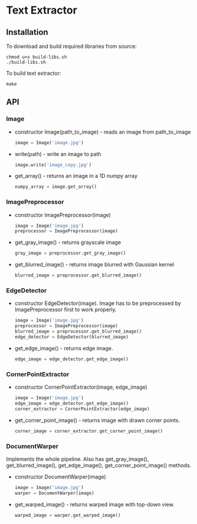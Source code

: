 # Text Extractor

## Installation

To download and build required libraries from source:
```
chmod u+x build-libs.sh
./build-libs.sh
```

To build text extractor:
```
make
```

## API

### Image
- constructor Image(path_to_image) - reads an image from path_to_image
  ```python
  image = Image('image.jpg') 
  ```
- write(path) - write an image to path
  ```python
  image.write('image_copy.jpg')
  ```
- get_array() - returns an image in a 1D numpy array
  ```python
  numpy_array = image.get_array()
  ```
  
### ImagePreprocessor
- constructor ImagePreprocessor(image)
  ```python
  image = Image('image.jpg')
  preprocessor = ImagePreprocessor(image) 
  ```
- get_gray_image() - returns grayscale image
  ```python
  gray_image = preprocessor.get_gray_image()
  ```
- get_blurred_image() - returns image blurred with Gaussian kernel
  ```python
  blurred_image = preprocessor.get_blurred_image()
  ```
  
### EdgeDetector
- constructor EdgeDetector(image). Image has to be preprocessed by ImagePreprocessor first to work properly.
  ```python
  image = Image('image.jpg')
  preprocessor = ImagePreprocessor(image)
  blurred_image = preprocessor.get_blurred_image()
  edge_detector = EdgeDetector(blurred_image) 
  ```
- get_edge_image() - returns edge image. 
  ```python
  edge_image = edge_detector.get_edge_image()
  ```
 
### CornerPointExtractor
- constructor CornerPointExtractor(image, edge_image)
  ```python
  image = Image('image.jpg')
  edge_image = edge_detector.get_edge_image()
  corner_extractor = CornerPointExtractor(edge_image)
  ```
- get_corner_point_image() - returns image with drawn corner points.
  ```python
  corner_image = corner_extractor.get_corner_point_image()
  ```
  
### DocumentWarper
Implements the whole pipeline. Also has get_gray_image(), get_blurred_image(), get_edge_image(), get_corner_point_image() methods.
- constructor DocumentWarper(image)
  ```python
  image = Image('image.jpg')
  warper = DocumentWarper(image)
  ```
- get_warped_image() - returns warped image with top-down view.
  ```python
  warped_image = warper.get_warped_image()
  ``` 
 
